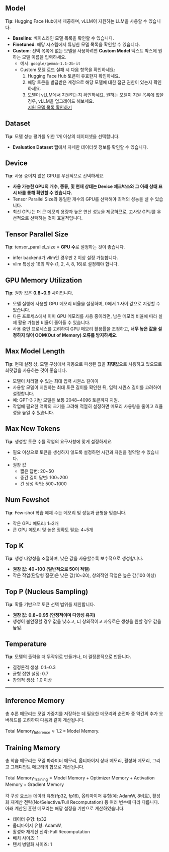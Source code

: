 ## Model
**Tip**: Hugging Face Hub에서 제공하며, vLLM이 지원하는 LLM을 사용할 수 있습니다.

- **Baseline**: 베이스라인 모델 목록을 확인할 수 있습니다.
- **Finetuned**: 해당 시스템에서 튜닝한 모델 목록을 확인할 수 있습니다.
- **Custom**: 선택 목록에 없는 모델을 사용하려면 **Custom Model** 텍스트 박스에 원하는 모델 이름을 입력하세요.
    - 예시: `google/gemma-1.1-2b-it`
    - Custom 모델 로드 실패 시 다음 항목을 확인하세요:
        1. Hugging Face Hub 토큰이 유효한지 확인하세요.
        2. 해당 토큰을 발급받은 계정으로 해당 모델에 대한 접근 권한이 있는지 확인하세요.
        3. 모델이 vLLM에서 지원되는지 확인하세요. 원하는 모델이 지원 목록에 없을 경우, vLLM을 업그레이드 해보세요.<br>
        [지원 모델 목록 확인하기](https://docs.vllm.ai/en/v0.6.2/models/supported_models.html)



## Dataset
**Tip**: 모델 성능 평가를 위한 1개 이상의 데이터셋을 선택합니다. 
- **Evaluation Dataset** 탭에서 자세한 데이터셋 정보를 확인할 수 있습니다.


## Device
**Tip**: 사용 중이지 않은 GPU를 우선적으로 선택하세요. 
- **사용 가능한 GPU의 개수, 종류, 및 현재 상태는 Device 체크박스와 그 아래 상태 표시 바를 통해 확인할 수 있습니다.** 
- Tensor Parallel Size와 동일한 개수의 GPU를 선택해야 최적의 성능을 낼 수 있습니다.
- 최신 GPU는 더 큰 메모리 용량과 높은 연산 성능을 제공하므로, 고사양 GPU를 우선적으로 선택하는 것이 효율적입니다.

## Tensor Parallel Size
**Tip**: tensor_parallel_size = **GPU 수**로 설정하는 것이 좋습니다.
- infer backend가 vllm인 경우만 2 이상 설정 가능합니다. 
- vllm 특성상 16의 약수 (1, 2, 4, 8, 16)로 설정해야 합니다.

## GPU Memory Utilization
**Tip**: 권장 값은 **0.8~0.9** 사이입니다.
- 모델 실행에 사용할 GPU 메모리 비율을 설정하며, 0에서 1 사이 값으로 지정할 수 있습니다.
- 다른 프로세스에서 이미 GPU 메모리를 사용 중이라면, 남은 메모리 비율에 따라 실제 활용 가능한 비율이 줄어들 수 있습니다.
- 사용 중인 프로세스를 고려하여 GPU 메모리 활용률을 조정하고, **너무 높은 값을 설정하지 않아 OOM(Out of Memory) 오류를 방지하세요.**

## Max Model Length
**Tip**: 현재 설정 상, 모델 구성에서 자동으로 파생된 값을 **최댓값**으로 사용하고 있으므로 최댓값을 사용하는 것이 좋습니다.  
- 모델이 처리할 수 있는 최대 입력 시퀀스 길이이
- 사용할 모델이 지원하는 최대 토큰 길이를 확인한 뒤, 입력 시퀀스 길이를 고려하여 설정합니다. 
- 예: GPT-3 기반 모델은 보통 2048~4096 토큰까지 지원. 
- 작업에 필요한 맥락의 크기를 고려해 적절히 설정하면 메모리 사용량을 줄이고 효율성을 높일 수 있습니다.

## Max New Tokens
**Tip**: 생성할 토큰 수를 작업의 요구사항에 맞게 설정하세요.
- 필요 이상으로 토큰을 생성하지 않도록 설정하면 시간과 자원을 절약할 수 있습니다.
- 권장 값
    - 짧은 답변: 20~50
    - 중간 길이 답변: 100~200
    - 긴 생성 작업: 500~1000 
## Num Fewshot
**Tip**: Few-shot 학습 예제 수는 메모리 및 성능과 균형을 맞춥니다. 
- 작은 GPU 메모리: 1~2개
- 큰 GPU 메모리 및 높은 정확도 필요: 4~5개
## Top K
**Tip**: 생성 다양성을 조절하며, 낮은 값을 사용할수록 보수적으로 생성합니다.
- **권장 값: 40~100 (일반적으로 50이 적절)**
- 작은 작업(단답형 질문)은 낮은 값(10~20), 창의적인 작업은 높은 값(100 이상)
## Top P (Nucleus Sampling)
**Tip**: 확률 기반으로 토큰 선택 범위를 제한합니다.
- **권장 값: 0.8~0.95 (안정적이며 다양성 유지)**
- 생성이 불안정할 경우 값을 낮추고, 더 창의적이고 자유로운 생성을 원할 경우 값을 높임.
## Temperature
**Tip**: 모델의 출력을 더 무작위로 만들거나, 더 결정론적으로 만듭니다.
- 결정론적 생성: 0.1~0.3
- 균형 잡힌 설정: 0.7
- 창의적 생성: 1.0 이상

------------


## Inference Memory
총 추론 메모리는 모델 가중치를 저장하는 데 필요한 메모리와 순전파 중 약간의 추가 오버헤드를 고려하여 다음과 같이 계산됩니다. <br><br>
$\text{Total Memory}_{\text{Inference}} \approx 1.2 \times \text{Model Memory}$.

## Training Memory
총 학습 메모리는 모델 파라미터 메모리, 옵티마이저 상태 메모리, 활성화 메모리, 그리고 그래디언트 메모리의 합으로 계산됩니다.<br><br>
$\text{Total Memory}_{\text{Training}} = \text{Model Memory} + \text{Optimizer Memory} + \text{Activation Memory} + \text{Gradient Memory}$<br><br>
각 구성 요소는 데이터 유형(fp32, fp16), 옵티마이저 유형(예: AdamW, 8비트), 활성화 재계산 전략(No/Selective/Full Recomputation) 등 여러 변수에 따라 다릅니다.<br>
아래 계산된 훈련 메모리는 해당 설정을 기반으로 계산하였습니다. 
- 데이터 유형: fp32
- 옵티마이저 유형: AdamW,
- 활성화 재계산 전략: Full Recomputation
- 배치 사이즈: 1
- 텐서 병렬화 사이즈: 1




